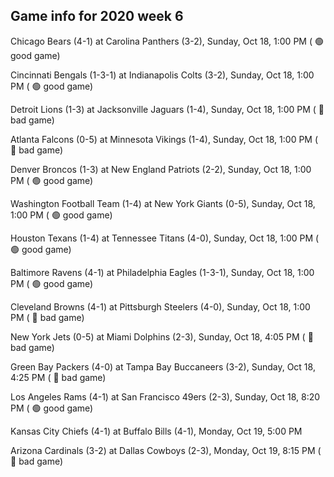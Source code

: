 ## Game info for 2020 week 6
Chicago Bears (4-1) at Carolina Panthers (3-2), Sunday, Oct 18, 1:00 PM (	:green_circle: good game)

Cincinnati Bengals (1-3-1) at Indianapolis Colts (3-2), Sunday, Oct 18, 1:00 PM (	:green_circle: good game)

Detroit Lions (1-3) at Jacksonville Jaguars (1-4), Sunday, Oct 18, 1:00 PM (	:red_circle: bad game)

Atlanta Falcons (0-5) at Minnesota Vikings (1-4), Sunday, Oct 18, 1:00 PM (	:red_circle: bad game)

Denver Broncos (1-3) at New England Patriots (2-2), Sunday, Oct 18, 1:00 PM (	:green_circle: good game)

Washington Football Team (1-4) at New York Giants (0-5), Sunday, Oct 18, 1:00 PM (	:green_circle: good game)

Houston Texans (1-4) at Tennessee Titans (4-0), Sunday, Oct 18, 1:00 PM (	:green_circle: good game)

Baltimore Ravens (4-1) at Philadelphia Eagles (1-3-1), Sunday, Oct 18, 1:00 PM (	:green_circle: good game)

Cleveland Browns (4-1) at Pittsburgh Steelers (4-0), Sunday, Oct 18, 1:00 PM (	:red_circle: bad game)



New York Jets (0-5) at Miami Dolphins (2-3), Sunday, Oct 18, 4:05 PM (	:red_circle: bad game)

Green Bay Packers (4-0) at Tampa Bay Buccaneers (3-2), Sunday, Oct 18, 4:25 PM (	:red_circle: bad game)



Los Angeles Rams (4-1) at San Francisco 49ers (2-3), Sunday, Oct 18, 8:20 PM (	:green_circle: good game)



Kansas City Chiefs (4-1) at Buffalo Bills (4-1), Monday, Oct 19, 5:00 PM



Arizona Cardinals (3-2) at Dallas Cowboys (2-3), Monday, Oct 19, 8:15 PM (	:red_circle: bad game)

